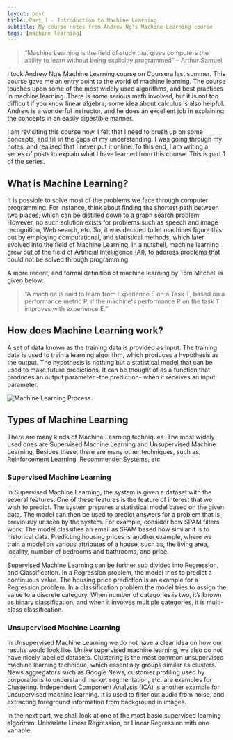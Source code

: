 ```yaml
---
layout: post
title: Part 1 - Introduction to Machine Learning
subtitle: My course notes from Andrew Ng's Machine Learning course
tags: [machine learning]
---
```


> “Machine Learning is the field of study that gives computers the ability to 
learn without being explicitly programmed" – Arthur Samuel

I took Andrew Ng’s Machine Learning course on Coursera last summer.
This course gave me an entry point to the world of machine learning. 
The course touches upon some of the most widely used algorithms, and best 
practices in machine learning. There is some serious math involved, but it is 
not too difficult if you know linear algebra; some idea about calculus is also 
helpful. Andrew is a wonderful instructor, and he does an excellent job in 
explaining the concepts in an easily digestible manner.

I am revisiting this course now. I felt that I need to brush up on some 
concepts, and fill in the gaps of my understanding. I was going through my 
notes, and realised that I never put it online. To this end, I am writing a 
series of posts to explain what I have learned from this course. This is part 
1 of the series.

## What is Machine Learning?

It is possible to solve most of the problems we face through computer 
programming. For instance, think about finding the shortest path between two 
places, which can be distilled down to a graph search problem. However, no 
such solution exists for problems such as speech and image recognition, Web 
search, etc. So, it was decided to let machines figure this out by employing 
computational, and statistical methods, which later evolved into the field of 
Machine Learning. In a nutshell, machine learning grew out of the field of 
Artificial Intelligence (AI), to address problems that could not be solved 
through programming.

A more recent, and formal definition of machine learning by Tom Mitchell is 
given below:

> “A machine is said to learn from Experience E on a Task T, based on a 
performance metric P, if the machine's performance P on the task T improves 
with experience E.”

## How does Machine Learning work?

A set of data known as the training data is provided as input. The training 
data is used to train a learning algorithm, which produces a hypothesis as the 
output. The hypothesis is nothing but a statistical model that can be used to 
make future predictions. It can be thought of as a function that produces an 
output parameter -the prediction- when it receives an input parameter.

![Machine Learning Process](http://www.deepumon.com/img/assets/machine-learning-02.png)

## Types of Machine Learning

There are many kinds of Machine Learning techniques. The most widely used ones 
are Supervised Machine Learning and Unsupervised Machine Learning. Besides 
these, there are many other techniques, such as, Reinforcement Learning, 
Recommender Systems, etc.

### Supervised Machine Learning

In Supervised Machine Learning, the system is given a dataset with the several 
features. One of these features is the feature of interest that we wish to 
predict. The system prepares a statistical model based on the given data. The 
model can then be used to predict answers for a problem that is previously 
unseen by the system. For example, consider how SPAM filters work. The model 
classifies an email as SPAM based how similar it is to historical data. 
Predicting housing prices is another example, where we train a model on 
various attributes of a house, such as, the living area, locality, number of 
bedrooms and bathrooms, and price.
  
Supervised Machine Learning can be further sub divided into Regression, and 
Classification. In a Regression problem, the model tries to predict a 
continuous value. The housing price prediction is an example for a Regression 
problem. In a classification problem the model tries to assign the value to a 
discrete category. When number of categories is two, it’s known as binary 
classification, and when it involves multiple categories, it is multi-class 
classification.

### Unsupervised Machine Learning 
In Unsupervised Machine Learning we do not have a clear idea on how our 
results would look like. Unlike supervised machine learning, we also do not 
have nicely labelled datasets. Clustering is the most common unsupervised 
machine learning technique, which essentially groups similar as clusters. 
News aggregators such as Google News, customer profiling used by corporations 
to understand market segmentation, etc. are examples for Clustering. 
Independent Component Analysis (ICA) is another example for unsupervised 
machine learning. It is used to filter out audio from noise, and extracting 
foreground information from background in images.

In the next part, we shall look at one of the most basic supervised learning 
algorithm: Univariate Linear Regression, or Linear Regression with one variable.








